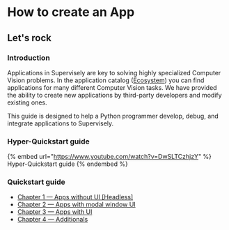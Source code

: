 # How to create an App

## **Let's rock**

### Introduction

Applications in Supervisely are key to solving highly specialized Computer Vision problems. In the application catalog ([Ecosystem](https://app.supervisely.com/ecosystem/)) you can find applications for many different Computer Vision tasks. We have provided the ability to create new applications by third-party developers and modify existing ones.

This guide is designed to help a Python programmer develop, debug, and integrate applications to Supervisely.

### Hyper-Quickstart guide

{% embed url="https://www.youtube.com/watch?v=DwSLTCzhjzY" %}
Hyper-Quickstart guide
{% endembed %}

### Quickstart guide

* [Chapter 1 — Apps without UI \[Headless\]](chapter-1-headless/)
* [Chapter 2 — Apps with modal window UI](chapter-2-modal-window/)
* [Chapter 3 — Apps with UI](chapter-3-ui/)
* [Chapter 4 — Additionals](chapter-4-additionals/)
